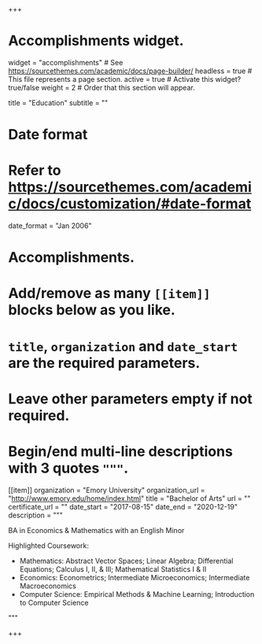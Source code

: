 +++
# Accomplishments widget.
widget = "accomplishments"  # See https://sourcethemes.com/academic/docs/page-builder/
headless = true  # This file represents a page section.
active = true  # Activate this widget? true/false
weight = 2  # Order that this section will appear.

title = "Education"
subtitle = ""

# Date format
#   Refer to https://sourcethemes.com/academic/docs/customization/#date-format
date_format = "Jan 2006"

# Accomplishments.
#   Add/remove as many `[[item]]` blocks below as you like.
#   `title`, `organization` and `date_start` are the required parameters.
#   Leave other parameters empty if not required.
#   Begin/end multi-line descriptions with 3 quotes `"""`.

[[item]]
  organization = "Emory University"
  organization_url = "http://www.emory.edu/home/index.html"
  title = "Bachelor of Arts"
  url = ""
  certificate_url = ""
  date_start = "2017-08-15"
  date_end = "2020-12-19"
  description = """

  BA in Economics & Mathematics with an English Minor

  Highlighted Coursework:
  - Mathematics: Abstract Vector Spaces; Linear Algebra; Differential Equations; Calculus I, II, & III; Mathematical Statistics I & II
  - Economics: Econometrics; Intermediate Microeconomics; Intermediate Macroeconomics
  - Computer Science: Empirical Methods & Machine Learning; Introduction to Computer Science

  """


+++
